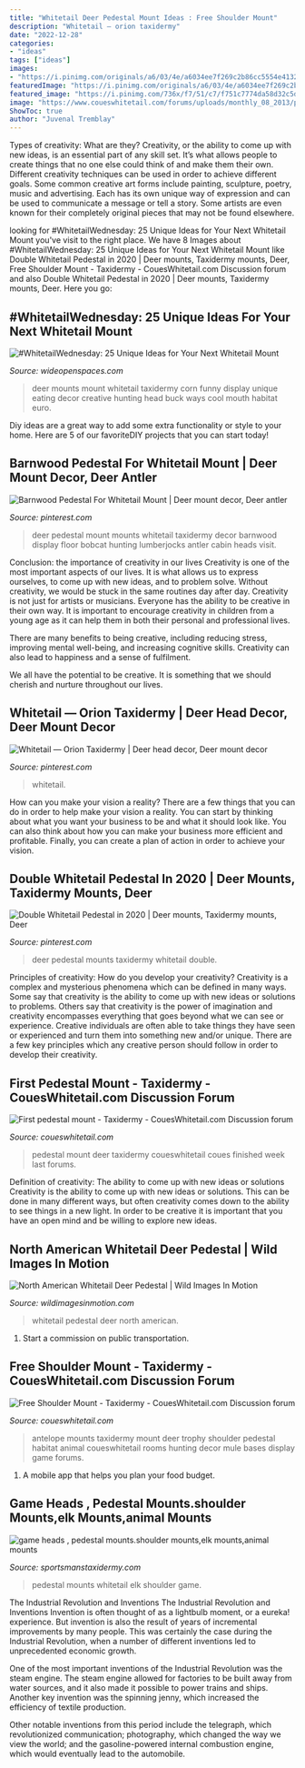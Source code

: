 ```yaml
---
title: "Whitetail Deer Pedestal Mount Ideas : Free Shoulder Mount"
description: "Whitetail — orion taxidermy"
date: "2022-12-28"
categories:
- "ideas"
tags: ["ideas"]
images:
- "https://i.pinimg.com/originals/a6/03/4e/a6034ee7f269c2b86cc5554e413271c8.jpg"
featuredImage: "https://i.pinimg.com/originals/a6/03/4e/a6034ee7f269c2b86cc5554e413271c8.jpg"
featured_image: "https://i.pinimg.com/736x/f7/51/c7/f751c7774da58d32c5dba272374572cd.jpg"
image: "https://www.coueswhitetail.com/forums/uploads/monthly_08_2013/post-4580-0-26761100-1377217346.jpg"
ShowToc: true
author: "Juvenal Tremblay"
---
```



Types of creativity: What are they?
Creativity, or the ability to come up with new ideas, is an essential part of any skill set. It’s what allows people to create things that no one else could think of and make them their own. Different creativity techniques can be used in order to achieve different goals.
Some common creative art forms include painting, sculpture, poetry, music and advertising. Each has its own unique way of expression and can be used to communicate a message or tell a story. Some artists are even known for their completely original pieces that may not be found elsewhere.

	

		
looking for #WhitetailWednesday: 25 Unique Ideas for Your Next Whitetail Mount you've visit to the right place. We have 8 Images about #WhitetailWednesday: 25 Unique Ideas for Your Next Whitetail Mount like Double Whitetail Pedestal in 2020 | Deer mounts, Taxidermy mounts, Deer, Free Shoulder Mount - Taxidermy - CouesWhitetail.com Discussion forum and also Double Whitetail Pedestal in 2020 | Deer mounts, Taxidermy mounts, Deer. Here you go:
		
    
## #WhitetailWednesday: 25 Unique Ideas For Your Next Whitetail Mount

<img loading=lazy src="http://cdn0.wideopenspaces.com/wp-content/uploads/2018/07/cornmount1.jpg" onerror="this.onerror=null;this.src='https://tse4.mm.bing.net/th?id=OIP.-MdqGkNRzMq8lSV8hDYkVQHaLH&amp;pid=15.1';" alt="#WhitetailWednesday: 25 Unique Ideas for Your Next Whitetail Mount">

_Source: wideopenspaces.com_

>deer mounts mount whitetail taxidermy corn funny display unique eating decor creative hunting head buck ways cool mouth habitat euro. 

	

Diy ideas are a great way to add some extra functionality or style to your home. Here are 5 of our favoriteDIY projects that you can start today!

    
## Barnwood Pedestal For Whitetail Mount | Deer Mount Decor, Deer Antler

<img loading=lazy src="https://i.pinimg.com/originals/4b/54/aa/4b54aa45c66af14670775bd2215c50e6.jpg" onerror="this.onerror=null;this.src='https://tse4.mm.bing.net/th?id=OIP.kcD25dWtHXh2XbMss3198QAAAA&amp;pid=15.1';" alt="Barnwood Pedestal For Whitetail Mount | Deer mount decor, Deer antler">

_Source: pinterest.com_

>deer pedestal mount mounts whitetail taxidermy decor barnwood display floor bobcat hunting lumberjocks antler cabin heads visit. 

	

Conclusion: the importance of creativity in our lives
Creativity is one of the most important aspects of our lives. It is what allows us to express ourselves, to come up with new ideas, and to problem solve. Without creativity, we would be stuck in the same routines day after day.
Creativity is not just for artists or musicians. Everyone has the ability to be creative in their own way. It is important to encourage creativity in children from a young age as it can help them in both their personal and professional lives.

There are many benefits to being creative, including reducing stress, improving mental well-being, and increasing cognitive skills. Creativity can also lead to happiness and a sense of fulfilment.

We all have the potential to be creative. It is something that we should cherish and nurture throughout our lives.

    
## Whitetail — Orion Taxidermy | Deer Head Decor, Deer Mount Decor

<img loading=lazy src="https://i.pinimg.com/originals/a6/03/4e/a6034ee7f269c2b86cc5554e413271c8.jpg" onerror="this.onerror=null;this.src='https://tse3.mm.bing.net/th?id=OIP.NvE7QSsr1rKIYKV06LriQgHaLH&amp;pid=15.1';" alt="Whitetail — Orion Taxidermy | Deer head decor, Deer mount decor">

_Source: pinterest.com_

>whitetail. 

	

How can you make your vision a reality?
There are a few things that you can do in order to help make your vision a reality. You can start by thinking about what you want your business to be and what it should look like. You can also think about how you can make your business more efficient and profitable. Finally, you can create a plan of action in order to achieve your vision.

    
## Double Whitetail Pedestal In 2020 | Deer Mounts, Taxidermy Mounts, Deer

<img loading=lazy src="https://i.pinimg.com/736x/f7/51/c7/f751c7774da58d32c5dba272374572cd.jpg" onerror="this.onerror=null;this.src='https://tse1.mm.bing.net/th?id=OIP.cBbk_Cp3roFBqhGTKz2FWAHaMC&amp;pid=15.1';" alt="Double Whitetail Pedestal in 2020 | Deer mounts, Taxidermy mounts, Deer">

_Source: pinterest.com_

>deer pedestal mounts taxidermy whitetail double. 

	

Principles of creativity: How do you develop your creativity?
Creativity is a complex and mysterious phenomena which can be defined in many ways. Some say that creativity is the ability to come up with new ideas or solutions to problems. Others say that creativity is the power of imagination and creativity encompasses everything that goes beyond what we can see or experience. Creative individuals are often able to take things they have seen or experienced and turn them into something new and/or unique. There are a few key principles which any creative person should follow in order to develop their creativity.

    
## First Pedestal Mount - Taxidermy - CouesWhitetail.com Discussion Forum

<img loading=lazy src="https://www.coueswhitetail.com/forums/uploads/monthly_02_2012/post-441-0-47517000-1330359969.jpg" onerror="this.onerror=null;this.src='https://tse2.mm.bing.net/th?id=OIP.1bKRXQICk39RNJIahttTmAHaNI&amp;pid=15.1';" alt="First pedestal mount - Taxidermy - CouesWhitetail.com Discussion forum">

_Source: coueswhitetail.com_

>pedestal mount deer taxidermy coueswhitetail coues finished week last forums. 

	

Definition of creativity: The ability to come up with new ideas or solutions
Creativity is the ability to come up with new ideas or solutions. This can be done in many different ways, but often creativity comes down to the ability to see things in a new light. In order to be creative it is important that you have an open mind and be willing to explore new ideas.

    
## North American Whitetail Deer Pedestal | Wild Images In Motion

<img loading=lazy src="http://wildimagesinmotion.com/wp-content/uploads/pedestal-whitetail-for-wall.jpg" onerror="this.onerror=null;this.src='https://tse2.mm.bing.net/th?id=OIP.MxPW120pqUhKlNbbPMmdyQHaLH&amp;pid=15.1';" alt="North American Whitetail Deer Pedestal | Wild Images In Motion">

_Source: wildimagesinmotion.com_

>whitetail pedestal deer north american. 

	

1) Start a commission on public transportation.

    
## Free Shoulder Mount - Taxidermy - CouesWhitetail.com Discussion Forum

<img loading=lazy src="https://www.coueswhitetail.com/forums/uploads/monthly_08_2013/post-4580-0-26761100-1377217346.jpg" onerror="this.onerror=null;this.src='https://tse3.mm.bing.net/th?id=OIP.sN_ZPaeS65yOHUmCzsJhSAHaLk&amp;pid=15.1';" alt="Free Shoulder Mount - Taxidermy - CouesWhitetail.com Discussion forum">

_Source: coueswhitetail.com_

>antelope mounts taxidermy mount deer trophy shoulder pedestal habitat animal coueswhitetail rooms hunting decor mule bases display game forums. 

	

1. A mobile app that helps you plan your food budget.

    
## Game Heads , Pedestal Mounts.shoulder Mounts,elk Mounts,animal Mounts

<img loading=lazy src="http://www.sportsmanstaxidermy.com/images/FullSizeRender.jpg" onerror="this.onerror=null;this.src='https://tse2.mm.bing.net/th?id=OIP.TU9KgzJEyV7Q-2y-nFOi1wHaJi&amp;pid=15.1';" alt="game heads , pedestal mounts.shoulder mounts,elk mounts,animal mounts">

_Source: sportsmanstaxidermy.com_

>pedestal mounts whitetail elk shoulder game. 

	

The Industrial Revolution and Inventions
The Industrial Revolution and Inventions
Invention is often thought of as a lightbulb moment, or a eureka! experience. But invention is also the result of years of incremental improvements by many people. This was certainly the case during the Industrial Revolution, when a number of different inventions led to unprecedented economic growth.

One of the most important inventions of the Industrial Revolution was the steam engine. The steam engine allowed for factories to be built away from water sources, and it also made it possible to power trains and ships. Another key invention was the spinning jenny, which increased the efficiency of textile production.

Other notable inventions from this period include the telegraph, which revolutionized communication; photography, which changed the way we view the world; and the gasoline-powered internal combustion engine, which would eventually lead to the automobile.

